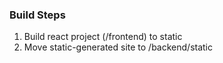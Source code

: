 ### Build Steps

1. Build react project (/frontend) to static
2. Move static-generated site to /backend/static
